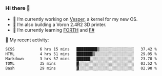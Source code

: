 ### Hi there 👋

<!--
**berkus/berkus** is a ✨ _special_ ✨ repository because its `README.md` (this file) appears on your GitHub profile.

Here are some ideas to get you started:

- 🔭 I’m currently working on ...
- 🌱 I’m currently learning ...
- 👯 I’m looking to collaborate on ...
- 🤔 I’m looking for help with ...
- 💬 Ask me about ...
- 📫 How to reach me: ...
- 😄 Pronouns: ...
- ⚡ Fun fact: ...
-->

- 🔭 I’m currently working on [Vesper](https://github.com/metta-systems/vesper), a kernel for my new OS.
- 🔭 I’m also building a Voron 2.4R2 3D printer.
- 🌱 I’m currently learning [FORTH](http://forth.com/starting-forth/) and [F#](https://fsharpforfunandprofit.com/)

💼 My recent activity:

<!--START_SECTION:waka-->

```txt
SCSS           6 hrs 15 mins   █████████▒░░░░░░░░░░░░░░░   37.42 %
HTML           4 hrs 51 mins   ███████▒░░░░░░░░░░░░░░░░░   29.05 %
Markdown       3 hrs 57 mins   ██████░░░░░░░░░░░░░░░░░░░   23.70 %
TOML           35 mins         █░░░░░░░░░░░░░░░░░░░░░░░░   03.52 %
Bash           29 mins         ▓░░░░░░░░░░░░░░░░░░░░░░░░   02.90 %
```

<!--END_SECTION:waka-->
